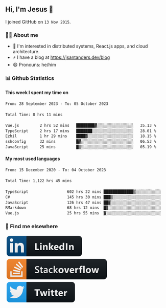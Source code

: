 ## Hi, I'm Jesus 👋

I joined GitHub on `13 Nov 2015`.

<!-- Talking about you -->

### 👨‍💻 About me

- 👦 I'm interested in distributed systems, React.js apps, and cloud architecture.
- ⚡️ I have a blog at <https://jsantanders.dev/blog>
- 😄 Pronouns: he/him

### 📊 Github Statistics

#### This week I spent my time on

<!--START_SECTION:weekly-->

```txt
From: 28 September 2023 - To: 05 October 2023

Total Time: 8 hrs 11 mins

Vue.js         2 hrs 52 mins   ████████▓░░░░░░░░░░░░░░░░   35.13 %
TypeScript     2 hrs 17 mins   ███████░░░░░░░░░░░░░░░░░░   28.01 %
Ezhil          1 hr 29 mins    ████▓░░░░░░░░░░░░░░░░░░░░   18.15 %
sshconfig      32 mins         █▓░░░░░░░░░░░░░░░░░░░░░░░   06.53 %
JavaScript     25 mins         █▒░░░░░░░░░░░░░░░░░░░░░░░   05.19 %
```

<!--END_SECTION:weekly-->

#### My most used languages

<!--START_SECTION:alltime-->

```txt
From: 15 December 2020 - To: 04 October 2023

Total Time: 1,122 hrs 45 mins

TypeScript                 602 hrs 22 mins █████████████▒░░░░░░░░░░░   53.65 %
C#                         145 hrs 30 mins ███▒░░░░░░░░░░░░░░░░░░░░░   12.96 %
JavaScript                 126 hrs 47 mins ██▓░░░░░░░░░░░░░░░░░░░░░░   11.29 %
RMarkdown                  68 hrs 12 mins  █▓░░░░░░░░░░░░░░░░░░░░░░░   06.07 %
Vue.js                     25 hrs 55 mins  ▓░░░░░░░░░░░░░░░░░░░░░░░░   02.31 %
```

<!--END_SECTION:alltime-->

### 📢 Find me elsewhere

<p>
  <a target="_blank" href="https://linkedin.com/in/jsantanders">
    <img src="https://github.com/jsantanders/jsantanders/blob/master/img/linkedin.svg" alt="LinkedIn" style="vertical-align:top; margin:4px">
  </a>
  
  <a target="_blank" href="https://stackoverflow.com/users/7318331/jesus-santander">
    <img src="https://github.com/jsantanders/jsantanders/blob/master/img/stackoverflow.svg" alt="StackOverflow" style="vertical-align:top; margin:4px">
  </a>
  
  <a target="_blank" href="http://twitter.com/jsantanders">
    <img src="https://github.com/jsantanders/jsantanders/blob/master/img/twitter.svg" alt="Twitter" style="vertical-align:top; margin:4px">
  </a>
</p>
